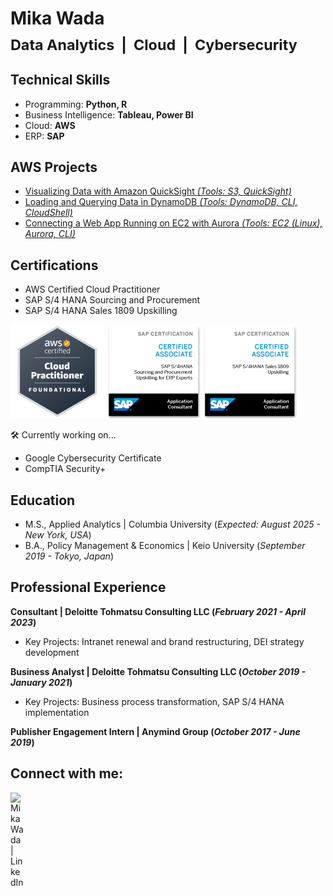 # Mika Wada  </br><sub>Data Analytics&nbsp;&nbsp;|&nbsp;&nbsp;Cloud&nbsp;&nbsp;|&nbsp;&nbsp;Cybersecurity</sub>

## Technical Skills
- Programming: **Python, R**
- Business Intelligence: **Tableau, Power BI**
- Cloud: **AWS**
- ERP: **SAP**

## AWS Projects
- [Visualizing Data with Amazon QuickSight _(Tools: S3, QuickSight)_](https://github.com/mikawada/analytics-quicksight)
- [Loading and Querying Data in DynamoDB _(Tools: DynamoDB, CLI, CloudShell)_](https://github.com/mikawada/databases-dynamodb)
- [Connecting a Web App Running on EC2 with Aurora _(Tools: EC2 (Linux), Aurora, CLI)_](https://github.com/mikawada/databases-webapp)

## Certifications
- AWS Certified Cloud Practitioner
- SAP S/4 HANA Sourcing and Procurement
- SAP S/4 HANA Sales 1809 Upskilling

[<img src="images/ccp.png" alt="Preview" width="150"/>][CCP]
[<img src="images/sap1.png" alt="Preview" width="150"/>][SAP1]
[<img src="images/sap2.png" alt="Preview" width="150"/>][SAP2]

[CCP]: https://www.credly.com/badges/05191195-e16c-47f4-99d9-dfeb0980fe3e
[SAP1]: https://www.credly.com/badges/ff4050a9-1fe3-451a-aee2-8bfe1199bc79
[SAP2]: https://www.credly.com/badges/980adb89-47af-4421-9d51-3da48d3c9425

🛠️ Currently working on...
- Google Cybersecurity Certificate
- CompTIA Security+

## Education						       		
- M.S., Applied Analytics	| Columbia University (_Expected: August 2025 - New York, USA_)	 			        		
- B.A., Policy Management & Economics | Keio University (_September 2019 - Tokyo, Japan_)

## Professional Experience
**Consultant | Deloitte Tohmatsu Consulting LLC (_February 2021 - April 2023_)**
  - Key Projects: Intranet renewal and brand restructuring, DEI strategy development

**Business Analyst | Deloitte Tohmatsu Consulting LLC (_October 2019 - January 2021_)**
  - Key Projects: Business process transformation, SAP S/4 HANA implementation

**Publisher Engagement Intern | Anymind Group (_October 2017 - June 2019_)**

## Connect with me:

[<img align="left" alt="MikaWada | LinkedIn" width="22px" src="https://cdn.jsdelivr.net/npm/simple-icons@v3/icons/linkedin.svg" />][linkedin]

[linkedin]: https://www.linkedin.com/in/mika-tina-wada/
